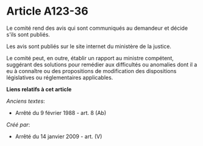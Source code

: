 # Article A123-36

Le comité rend des avis qui sont communiqués au demandeur et décide s'ils sont publiés.

Les avis sont publiés sur le site internet du ministère de la justice.

Le comité peut, en outre, établir un rapport au ministre compétent, suggérant des solutions pour remédier aux difficultés ou
anomalies dont il a eu à connaître ou des propositions de modification des dispositions législatives ou réglementaires
applicables.

**Liens relatifs à cet article**

_Anciens textes_:

  - Arrêté du 9 février 1988 - art. 8 (Ab)

_Créé par_:

  - Arrêté du 14 janvier 2009 - art. (V)
